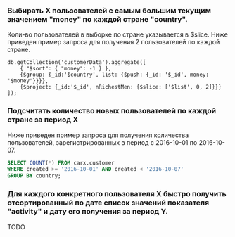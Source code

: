 ### Выбирать Х пользователей с самым большим текущим значением "money" по каждой стране "country".
 
Коли-во пользователей в выборке по стране указывается в $slice.
Ниже приведен пример запроса для получения 2 пользователей по каждой стране.

```mongo
db.getCollection('customerData').aggregate([
    { "$sort": { "money": -1 } },
    {$group: {_id:'$country', list: {$push: {_id: '$_id', money: '$money'}}}},
    {$project: {_id:'$_id', nRichestMen: {$slice: ['$list', 0, 2]}}}
]);
```

### Подсчитать количество новых пользователей по каждой стране за период Х

Ниже приведен пример запроса для получения количества пользователей, 
зарегистрированных в период с 2016-10-01 по 2016-10-07.

```sql
SELECT COUNT(*) FROM carx.customer 
WHERE created >= '2016-10-01' AND created < '2016-10-07'
GROUP BY country;
```

### Для каждого конкретного пользователя X быстро получить отсортированный по дате список значений показателя "activity" и дату его получения за период Y.

TODO